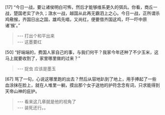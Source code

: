 
[17] “今日一战，要让诸侯明白可怖，然后才能够维系更久的弭兵。你看，商丘一战，楚国老实了许久；潡水一战，越国从此再无霸泗上之心。今日一战，正所谓杀鸡儆猴，齐国日出之国，雄鸡先唱，又尚红，便要借齐国这鸡，吓一吓中原诸‘猴’。”
>--- 打出个和平出来<br>
>--- 这墨要红<br>

[50] “好端端的，费国人家自己的事，与我们何干？我家今年还种了不少玉米，这马上就要收割了，家里哪里做的过来？”
>--- 捉虫 应该是墨玉<br>

[67] 骂了一句，心说这哪里跑的出去？然后从容地趴到了地上，用手捧起了一些血涂抹在脸上，就在人堆里一躺，摸出那个女子送他的护符念念有词，只求能得到天帝山神的庇护。
>--- 看来这几章就是他的视角了<br>
>--- 装死还行。。<br>
